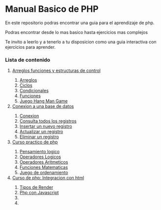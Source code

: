 <h1> Manual Basico de PHP</h1>
<p> En este repositorio podras encontrar una guia para el aprendizaje de php. </p>
<p> Podras encontrar desde lo mas basico hasta ejercicios mas complejos</p>
<p> Te invito a leerlo y a tenerlo a tu disposicion como una guia interactiva con ejercicios para aprender. </p>

<h3> Lista de contenido </h3>
<ol>
    <li> <a href="Arreglos_funciones_estructuras_de_control">
     Arreglos funciones y estructuras de control </a> </li>
    <ol>
        <li><a href="Arreglos_funciones_estructuras_de_control/array/">Arreglos</a></li>
        <li><a href="Arreglos_funciones_estructuras_de_control/ciclos/">Ciclos</a></li>
        <li><a href="Arreglos_funciones_estructuras_de_control/condicionales/">Condicionales</a></li>
         <li><a href="Arreglos_funciones_estructuras_de_control/funciones/">Funciones</a></li>
         <li><a href="Arreglos_funciones_estructuras_de_control/juego/hangManGame.php">Juego Hang Man Game</a></li>
    </ol>
    <li> <a href="baseDeDatos/">
     Conexion a una base de datos</a> </li>
     <ol>
        <li><a href="baseDeDatos/conexion.php">Conexion</a></li>
        <li><a href="baseDeDatos/consulta.php">Consulta todos los registros</a></li>
        <li><a href="baseDeDatos/insert.php">Insertar un nuevo registro</a></li>
        <li><a href="baseDeDatos/update.php">Actualizar un registro</a></li>
        <li><a href="baseDeDatos/delete.php">Eliminar un registro</a></li>
    </ol>
    <li> <a href="cursopracticophp/">
     Curso practico de php</a> </li>
     <ol>
        <li><a href="/cursopracticophp/pensamientoLogico.php">Pensamiento logico</a></li>
        <li><a href="/cursopracticophp/operadoresLogicos.php">Operadores Logicos</a></li>
        <li><a href="/cursopracticophp/operadoresAritmeticos.php">Operadores Aritmeticos</a></li>
        <li><a href="/cursopracticophp/funcionesMatematicas.php">Funciones Matematicas</a></li>
        <li><a href="/cursopracticophp/juegoOrdenamiento.php">Juego de ordenamiento</a></li>
    </ol>
    <li> <a href="/cursoIntegracionConHtml/">
     Curso de php: Integracion con html</a> </li>
     <ol>
        <li><a href="/cursoIntegracionConHtml/tiposDeRender.php">Tipos de Render</a></li>
        <li><a href="/cursoIntegracionConHtml/phpWithJs/">Php con Javascript</a></li>
        <li><a href="/cursoIntegracionConHtml/"></a></li>
        <li><a href="/cursoIntegracionConHtml/"></a></li>
    </ol>
</ol>